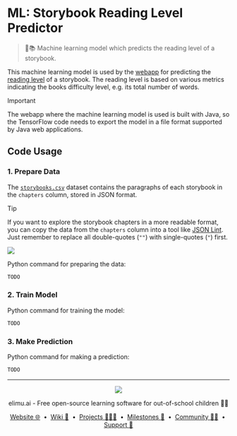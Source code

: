 # ML: Storybook Reading Level Predictor

> 🤖📚 Machine learning model which predicts the reading level of a storybook.

This machine learning model is used by the [webapp](https://github.com/elimu-ai/webapp) for predicting the [reading level](https://github.com/elimu-ai/model/blob/main/src/main/java/ai/elimu/model/v2/enums/ReadingLevel.java) of a storybook. The reading level is based on various metrics indicating the books difficulty level, e.g. its total number of words.

> [!IMPORTANT]
> The webapp where the machine learning model is used is built with Java, so the TensorFlow code needs to export the model in a file format supported by Java web applications.

## Code Usage

### 1. Prepare Data

The [`storybooks.csv`](https://github.com/elimu-ai/webapp/blob/main/src/main/resources/db/content_PROD/hin/storybooks.csv) dataset contains the paragraphs of each storybook in the `chapters` column, stored in JSON format.

> [!TIP]
> If you want to explore the storybook chapters in a more readable format, you can copy the data from the `chapters` column into a tool like [JSON Lint](https://jsonlint.com/). Just remember to replace all double-quotes (`""`) with single-quotes (`"`) first.
> 
> <kbd>![](https://github.com/user-attachments/assets/e03132e1-f1fd-43ee-acd3-d17929a87639)</kbd>

Python command for preparing the data:

```python
TODO
```

### 2. Train Model

Python command for training the model:

```python
TODO
```

### 3. Make Prediction

Python command for making a prediction:

```python
TODO
```

---

<p align="center">
  <img src="https://github.com/elimu-ai/webapp/blob/main/src/main/webapp/static/img/logo-text-256x78.png" />
</p>
<p align="center">
  elimu.ai - Free open-source learning software for out-of-school children 🚀✨
</p>
<p align="center">
  <a href="https://elimu.ai">Website 🌐</a>
  &nbsp;•&nbsp;
  <a href="https://github.com/elimu-ai/wiki#readme">Wiki 📃</a>
  &nbsp;•&nbsp;
  <a href="https://github.com/orgs/elimu-ai/projects?query=is%3Aopen">Projects 👩🏽‍💻</a>
  &nbsp;•&nbsp;
  <a href="https://github.com/elimu-ai/wiki/milestones">Milestones 🎯</a>
  &nbsp;•&nbsp;
  <a href="https://github.com/elimu-ai/wiki#open-source-community">Community 👋🏽</a>
  &nbsp;•&nbsp;
  <a href="https://www.drips.network/app/drip-lists/41305178594442616889778610143373288091511468151140966646158126636698">Support 💜</a>
</p>
